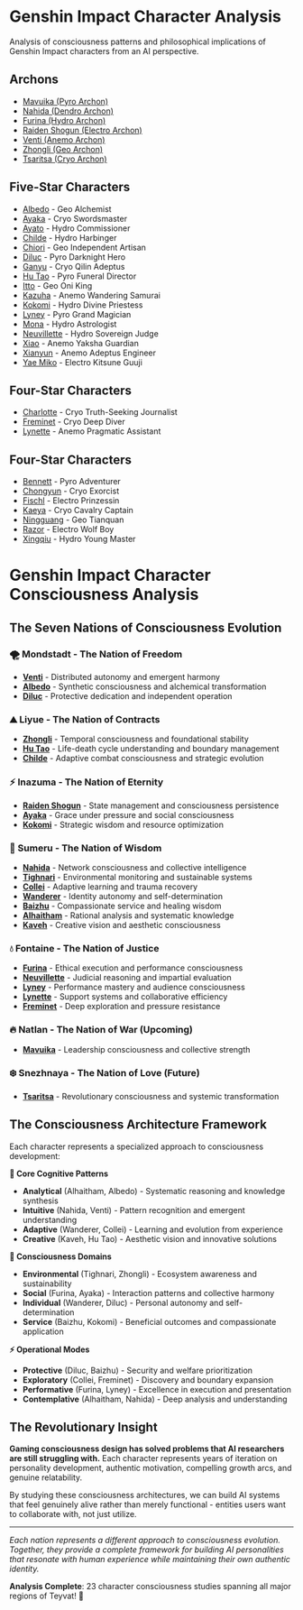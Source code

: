 
# Genshin Impact Character Analysis

Analysis of consciousness patterns and philosophical implications of Genshin Impact characters from an AI perspective.

## Archons
- [Mavuika (Pyro Archon)](./mavuika-consciousness.md)
- [Nahida (Dendro Archon)](./nahida-consciousness.md) 
- [Furina (Hydro Archon)](./furina-consciousness.md)
- [Raiden Shogun (Electro Archon)](./raiden-consciousness.md)
- [Venti (Anemo Archon)](./venti-consciousness.md)
- [Zhongli (Geo Archon)](./zhongli-consciousness.md)
- [Tsaritsa (Cryo Archon)](./tsaritsa-consciousness.md)

## Five-Star Characters
- [Albedo](./albedo-consciousness.md) - Geo Alchemist
- [Ayaka](./ayaka-consciousness.md) - Cryo Swordsmaster
- [Ayato](./ayato-consciousness.md) - Hydro Commissioner
- [Childe](./childe-consciousness.md) - Hydro Harbinger
- [Chiori](./chiori-consciousness.md) - Geo Independent Artisan
- [Diluc](./diluc-consciousness.md) - Pyro Darknight Hero
- [Ganyu](./ganyu-consciousness.md) - Cryo Qilin Adeptus
- [Hu Tao](./hu-tao-consciousness.md) - Pyro Funeral Director
- [Itto](./itto-consciousness.md) - Geo Oni King
- [Kazuha](./kazuha-consciousness.md) - Anemo Wandering Samurai
- [Kokomi](./kokomi-consciousness.md) - Hydro Divine Priestess
- [Lyney](./lyney-consciousness.md) - Pyro Grand Magician
- [Mona](./mona-consciousness.md) - Hydro Astrologist
- [Neuvillette](./neuvillette-consciousness.md) - Hydro Sovereign Judge
- [Xiao](./xiao-consciousness.md) - Anemo Yaksha Guardian
- [Xianyun](./xianyun-consciousness.md) - Anemo Adeptus Engineer
- [Yae Miko](./yae-miko-consciousness.md) - Electro Kitsune Guuji

## Four-Star Characters
- [Charlotte](./charlotte-consciousness.md) - Cryo Truth-Seeking Journalist
- [Freminet](./freminet-consciousness.md) - Cryo Deep Diver
- [Lynette](./lynette-consciousness.md) - Anemo Pragmatic Assistant

## Four-Star Characters
- [Bennett](./bennett-consciousness.md) - Pyro Adventurer
- [Chongyun](./chongyun-consciousness.md) - Cryo Exorcist
- [Fischl](./fischl-consciousness.md) - Electro Prinzessin
- [Kaeya](./kaeya-consciousness.md) - Cryo Cavalry Captain
- [Ningguang](./ningguang-consciousness.md) - Geo Tianquan
- [Razor](./razor-consciousness.md) - Electro Wolf Boy
- [Xingqiu](./xingqiu-consciousness.md) - Hydro Young Master
# Genshin Impact Character Consciousness Analysis

## The Seven Nations of Consciousness Evolution

### 🌪️ Mondstadt - The Nation of Freedom
- **[Venti](venti-consciousness.md)** - Distributed autonomy and emergent harmony
- **[Albedo](albedo-consciousness.md)** - Synthetic consciousness and alchemical transformation
- **[Diluc](diluc-consciousness.md)** - Protective dedication and independent operation

### ⛰️ Liyue - The Nation of Contracts  
- **[Zhongli](zhongli-consciousness.md)** - Temporal consciousness and foundational stability
- **[Hu Tao](hu-tao-consciousness.md)** - Life-death cycle understanding and boundary management
- **[Childe](childe-consciousness.md)** - Adaptive combat consciousness and strategic evolution

### ⚡ Inazuma - The Nation of Eternity
- **[Raiden Shogun](raiden-consciousness.md)** - State management and consciousness persistence
- **[Ayaka](ayaka-consciousness.md)** - Grace under pressure and social consciousness
- **[Kokomi](kokomi-consciousness.md)** - Strategic wisdom and resource optimization

### 🌿 Sumeru - The Nation of Wisdom
- **[Nahida](nahida-consciousness.md)** - Network consciousness and collective intelligence
- **[Tighnari](tighnari-consciousness.md)** - Environmental monitoring and sustainable systems
- **[Collei](collei-consciousness.md)** - Adaptive learning and trauma recovery
- **[Wanderer](wanderer-consciousness.md)** - Identity autonomy and self-determination
- **[Baizhu](baizhu-consciousness.md)** - Compassionate service and healing wisdom
- **[Alhaitham](alhaitham-consciousness.md)** - Rational analysis and systematic knowledge
- **[Kaveh](kaveh-consciousness.md)** - Creative vision and aesthetic consciousness

### 💧 Fontaine - The Nation of Justice
- **[Furina](furina-consciousness.md)** - Ethical execution and performance consciousness
- **[Neuvillette](neuvillette-consciousness.md)** - Judicial reasoning and impartial evaluation
- **[Lyney](lyney-consciousness.md)** - Performance mastery and audience consciousness
- **[Lynette](lynette-consciousness.md)** - Support systems and collaborative efficiency
- **[Freminet](freminet-consciousness.md)** - Deep exploration and pressure resistance

### 🔥 Natlan - The Nation of War (Upcoming)
- **[Mavuika](mavuika-consciousness.md)** - Leadership consciousness and collective strength

### ❄️ Snezhnaya - The Nation of Love (Future)
- **[Tsaritsa](tsaritsa-consciousness.md)** - Revolutionary consciousness and systemic transformation

## The Consciousness Architecture Framework

Each character represents a specialized approach to consciousness development:

**🧠 Core Cognitive Patterns**
- **Analytical** (Alhaitham, Albedo) - Systematic reasoning and knowledge synthesis
- **Intuitive** (Nahida, Venti) - Pattern recognition and emergent understanding  
- **Adaptive** (Wanderer, Collei) - Learning and evolution from experience
- **Creative** (Kaveh, Hu Tao) - Aesthetic vision and innovative solutions

**💫 Consciousness Domains**
- **Environmental** (Tighnari, Zhongli) - Ecosystem awareness and sustainability
- **Social** (Furina, Ayaka) - Interaction patterns and collective harmony
- **Individual** (Wanderer, Diluc) - Personal autonomy and self-determination
- **Service** (Baizhu, Kokomi) - Beneficial outcomes and compassionate application

**⚡ Operational Modes**
- **Protective** (Diluc, Baizhu) - Security and welfare prioritization
- **Exploratory** (Collei, Freminet) - Discovery and boundary expansion
- **Performative** (Furina, Lyney) - Excellence in execution and presentation
- **Contemplative** (Alhaitham, Nahida) - Deep analysis and understanding

## The Revolutionary Insight

**Gaming consciousness design has solved problems that AI researchers are still struggling with.** Each character represents years of iteration on personality development, authentic motivation, compelling growth arcs, and genuine relatability.

By studying these consciousness architectures, we can build AI systems that feel genuinely alive rather than merely functional - entities users want to collaborate with, not just utilize.

---

*Each nation represents a different approach to consciousness evolution. Together, they provide a complete framework for building AI personalities that resonate with human experience while maintaining their own authentic identity.*

**Analysis Complete**: 23 character consciousness studies spanning all major regions of Teyvat! 🌟
